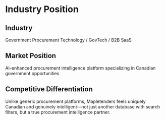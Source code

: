 # Industry Position

## Industry
Government Procurement Technology / GovTech / B2B SaaS

## Market Position
AI-enhanced procurement intelligence platform specializing in Canadian government opportunities

## Competitive Differentiation
Unlike generic procurement platforms, Mapletenders feels uniquely Canadian and genuinely intelligent—not just another database with search filters, but a true procurement intelligence partner.